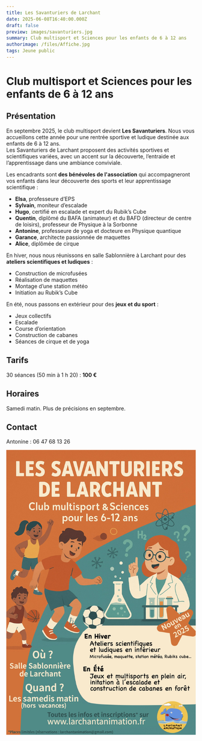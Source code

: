 ```yaml
---
title: Les Savanturiers de Larchant
date: 2025-06-08T16:40:00.000Z
draft: false
preview: images/savanturiers.jpg
summary: Club multisport et Sciences pour les enfants de 6 à 12 ans
authorimage: /files/Affiche.jpg
tags: Jeune public
---
```

# Club multisport et Sciences pour les enfants de 6 à 12 ans

## Présentation

En septembre 2025, le club multisport devient **Les Savanturiers**. Nous vous accueillons cette année pour une rentrée sportive et ludique destinée aux enfants de 6 à 12 ans.\
Les Savanturiers de Larchant proposent des activités sportives et scientifiques variées, avec un accent sur la découverte, l’entraide et l’apprentissage dans une ambiance conviviale.

Les encadrants sont **des bénévoles de l'association** qui accompagneront vos enfants dans leur découverte des sports et leur apprentissage scientifique :

* **Elsa**, professeure d’EPS  
* **Sylvain**, moniteur d’escalade  
* **Hugo**, certifié en escalade et expert du Rubik’s Cube  
* **Quentin**, diplômé du BAFA (animateur) et du BAFD (directeur de centre de loisirs), professeur de Physique à la Sorbonne  
* **Antonine**, professeure de yoga et docteure en Physique quantique  
* **Garance**, architecte passionnée de maquettes  
* **Alice**, diplômée de cirque  

En hiver, nous nous réunissons en salle Sablonnière à Larchant pour des **ateliers scientifiques et ludiques** :  

* Construction de microfusées  
* Réalisation de maquettes  
* Montage d’une station météo  
* Initiation au Rubik’s Cube  

En été, nous passons en extérieur pour des **jeux et du sport** :  

* Jeux collectifs  
* Escalade  
* Course d’orientation  
* Construction de cabanes  
* Séances de cirque et de yoga  

<!--
<div>
  <a href="https://larchant-animation.s2.yapla.com/fr/ateliers-enfants-2024-2025-14144" class="items-center px-6 py-3 border border-transparent text-base font-medium rounded-md shadow-sm text-white bg-indigo-500 hover:bg-indigo-800 focus:outline-none focus:ring-2 focus:ring-offset-2 focus:ring-indigo-500">
    S'inscrire en ligne
  </a>
</div>
-->

## Tarifs

30 séances (50 min à 1 h 20) : **100 €**

## Horaires

Samedi matin. Plus de précisions en septembre.

## Contact

Antonine : 06 47 68 13 26

![Savanturiers](Affiche.jpg "Affiche des Savanturiers de Larchant")
